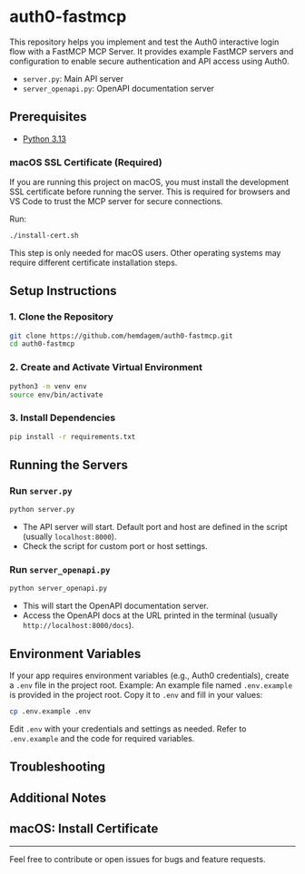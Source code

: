 # auth0-fastmcp

This repository helps you implement and test the Auth0 interactive login flow with a FastMCP MCP Server. It provides example FastMCP servers and configuration to enable secure authentication and API access using Auth0.
- `server.py`: Main API server
- `server_openapi.py`: OpenAPI documentation server

## Prerequisites
- [Python 3.13](https://www.python.org/downloads/)

### macOS SSL Certificate (Required)
If you are running this project on macOS, you must install the development SSL certificate before running the server. This is required for browsers and VS Code to trust the MCP server for secure connections.

Run:
```sh
./install-cert.sh
```

This step is only needed for macOS users. Other operating systems may require different certificate installation steps.

## Setup Instructions

### 1. Clone the Repository
```bash
git clone https://github.com/hemdagem/auth0-fastmcp.git
cd auth0-fastmcp
```

### 2. Create and Activate Virtual Environment
```bash
python3 -m venv env
source env/bin/activate
```

### 3. Install Dependencies
```bash
pip install -r requirements.txt
```

## Running the Servers

### Run `server.py`
```bash
python server.py
```

- The API server will start. Default port and host are defined in the script (usually `localhost:8000`).
- Check the script for custom port or host settings.

### Run `server_openapi.py`
```bash
python server_openapi.py
```

- This will start the OpenAPI documentation server.
- Access the OpenAPI docs at the URL printed in the terminal (usually `http://localhost:8000/docs`).

## Environment Variables
If your app requires environment variables (e.g., Auth0 credentials), create a `.env` file in the project root. Example:
An example file named `.env.example` is provided in the project root. Copy it to `.env` and fill in your values:
```bash
cp .env.example .env
```
Edit `.env` with your credentials and settings as needed.
Refer to `.env.example` and the code for required variables.

## Troubleshooting

## Additional Notes

## macOS: Install Certificate

---
Feel free to contribute or open issues for bugs and feature requests.
